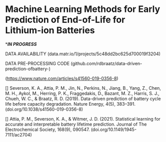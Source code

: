# Machine Learning Methods for Early Prediction of End-of-Life for Lithium-ion Batteries

********IN PROGRESS*******

DATA AVAILABILITY
(data.matr.io/1/projects/5c48dd2bc625d700019f3204)

DATA PRE-PROCESSING CODE
(github.com/rdbraatz/data-driven-prediction-ofbattery-)

(https://www.nature.com/articles/s41560-019-0356-8)

[] Severson, K. A., Attia, P. M., Jin, N., Perkins, N., Jiang, B., Yang, Z., Chen, M. H., Aykol, M., Herring, P. K., Fraggedakis, D., Bazant, M. Z., Harris, S. J., Chueh, W. C., & Braatz, R. D. (2019). Data-driven prediction of battery cycle life before capacity degradation. Nature Energy, 4(5), 383–391. (doi.org/10.1038/s41560-019-0356-8)

[] Attia, P. M., Severson, K. A., & Witmer, J. D. (2021). Statistical learning for accurate and interpretable battery lifetime prediction. Journal of The Electrochemical Society, 168(9), 090547. (doi.org/10.1149/1945-7111/ac2704)

